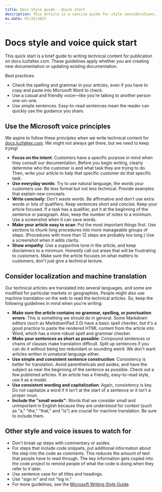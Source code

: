 ```yaml
---
title: Docs Style guide - Quick start
description: This article is a concise guide for style considerations, containing just the essential topics for getting started with docs.luzfaltex.com.
ms.date: 07/25/2017
---
```

# Docs style and voice quick start

This quick start is a brief guide to writing technical content for publication on docs.luzfaltex.com. These guidelines apply whether you are creating new documentation or updating existing documentation.

Best practices:

- Check the spelling and grammar in your articles, even if you have to copy and paste into Microsoft Word to check.
- Use a casual and friendly voice—like you're talking to another person one-on-one.
- Use simple sentences. Easy-to-read sentences mean the reader can quickly use the guidance you share.

## Use the Microsoft voice principles

We aspire to follow these principles when we write technical content for [docs.luzfaltex.com](https://docs.luzfaltex.com). We might not always get there, but we need to keep trying!

- **Focus on the intent**: Customers have a specific purpose in mind when they consult our documentation. Before you begin writing, clearly determine who the customer is and what task they are trying to do. Then, write your article to help that specific customer do that specific task.
- **Use everyday words**: Try to use natural language, the words your customers use. Be less formal but not less technical. Provide examples that explain new concepts.
- **Write concisely**: Don't waste words. Be affirmative and don't use extra words or lots of qualifiers. Keep sentences short and concise. Keep your article focused. If a task has a qualifier, put it at the beginning of the sentence or paragraph. Also, keep the number of notes to a minimum. Use a screenshot when it can save words.
- **Make your article easy to scan**: Put the most important things first. Use sections to chunk long procedures into more manageable groups of steps. (Procedures with more than 12 steps are probably too long.) Use a screenshot when it adds clarity.
- **Show empathy**: Use a supportive tone in the article, and keep disclaimers to a minimum. Honestly call out areas that will be frustrating to customers. Make sure the article focuses on what matters to customers; don't just give a technical lecture.

## Consider localization and machine translation

Our technical articles are translated into several languages, and some are modified for particular markets or geographies. People might also use machine translation on the web to read the technical articles. So, keep the following guidelines in mind when you're writing:

- **Make sure the article contains no grammar, spelling, or punctuation errors**: This is something we should do in general. Some Markdown editors (such as MarkdownPad 2.0) have a basic spell checker, but it's a good practice to paste the rendered HTML content from the article into Word, which has a more robust spell and grammar checker.
- **Make your sentences as short as possible**: Compound sentences or chains of clauses make translation difficult. Split up sentences if you can do it without being too redundant or sounding weird. We don't want articles written in unnatural language either.
- **Use simple and consistent sentence construction**: Consistency is better for translation. Avoid parentheticals and asides, and have the subject as near the beginning of the sentence as possible. Check out a few published articles. If an article has a friendly, easy-to-read style, use it as a model.
- **Use consistent wording and capitalization**: Again, consistency is key. Do not capitalize a word if it isn't at the start of a sentence or it isn't a proper noun.
- **Include the "small words"**: Words that we consider small and unimportant in English because they are understood for context (such as "a," "the," "that," and "is") are crucial for machine translation. Be sure to include them.

## Other style and voice issues to watch for

- Don't break up steps with commentary or asides.
- For steps that include code snippets, put additional information about the step into the code as comments. This reduces the amount of text that people have to read through. The key information gets copied into the code project to remind people of what the code is doing when they refer to it later.
- Use sentence case for all titles and headings.
- Use "sign in" and not "log in."
- For more guidelines, see the [Microsoft Writing Style Guide](https://docs.microsoft.com/style-guide/welcome).
